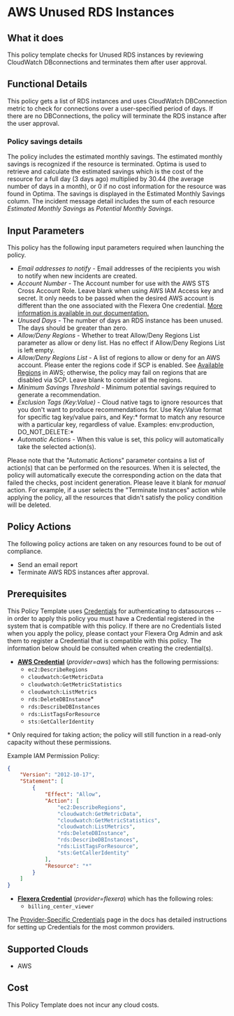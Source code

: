 # AWS Unused RDS Instances

## What it does

This policy template checks for Unused RDS instances by reviewing CloudWatch DBconnections and terminates them after user approval.

## Functional Details

This policy gets a list of RDS instances and uses CloudWatch DBConnection metric to check for connections over a user-specified period of days. If there are no DBConnections, the policy will terminate the RDS instance after the user approval.

### Policy savings details

The policy includes the estimated monthly savings. The estimated monthly savings is recognized if the resource is terminated. Optima is used to retrieve and calculate the estimated savings which is the cost of the resource for a full day (3 days ago) multiplied by 30.44 (the average number of days in a month), or 0 if no cost information for the resource was found in Optima. The savings is displayed in the Estimated Monthly Savings column. The incident message detail includes the sum of each resource *Estimated Monthly Savings* as *Potential Monthly Savings*.

## Input Parameters

This policy has the following input parameters required when launching the policy.

- *Email addresses to notify* - Email addresses of the recipients you wish to notify when new incidents are created.
- *Account Number* - The Account number for use with the AWS STS Cross Account Role. Leave blank when using AWS IAM Access key and secret. It only needs to be passed when the desired AWS account is different than the one associated with the Flexera One credential. [More information is available in our documentation.](https://docs.flexera.com/flexera/EN/Automation/ProviderCredentials.htm#automationadmin_1982464505_1123608)
- *Unused Days* - The number of days an RDS instance has been unused. The days should be greater than zero.
- *Allow/Deny Regions* - Whether to treat Allow/Deny Regions List parameter as allow or deny list. Has no effect if Allow/Deny Regions List is left empty.
- *Allow/Deny Regions List* - A list of regions to allow or deny for an AWS account. Please enter the regions code if SCP is enabled. See [Available Regions](https://docs.aws.amazon.com/AWSEC2/latest/UserGuide/using-regions-availability-zones.html#concepts-available-regions) in AWS; otherwise, the policy may fail on regions that are disabled via SCP. Leave blank to consider all the regions.
- *Minimum Savings Threshold* - Minimum potential savings required to generate a recommendation.
- *Exclusion Tags (Key:Value)* - Cloud native tags to ignore resources that you don't want to produce recommendations for. Use Key:Value format for specific tag key/value pairs, and Key:\* format to match any resource with a particular key, regardless of value. Examples: env:production, DO_NOT_DELETE:\*
- *Automatic Actions* - When this value is set, this policy will automatically take the selected action(s).

Please note that the "Automatic Actions" parameter contains a list of action(s) that can be performed on the resources. When it is selected, the policy will automatically execute the corresponding action on the data that failed the checks, post incident generation. Please leave it blank for *manual* action.
For example, if a user selects the "Terminate Instances" action while applying the policy, all the resources that didn't satisfy the policy condition will be deleted.

## Policy Actions

The following policy actions are taken on any resources found to be out of compliance.

- Send an email report
- Terminate AWS RDS instances after approval.

## Prerequisites

This Policy Template uses [Credentials](https://docs.flexera.com/flexera/EN/Automation/ManagingCredentialsExternal.htm) for authenticating to datasources -- in order to apply this policy you must have a Credential registered in the system that is compatible with this policy. If there are no Credentials listed when you apply the policy, please contact your Flexera Org Admin and ask them to register a Credential that is compatible with this policy. The information below should be consulted when creating the credential(s).

- [**AWS Credential**](https://docs.flexera.com/flexera/EN/Automation/ProviderCredentials.htm#automationadmin_1982464505_1121575) (*provider=aws*) which has the following permissions:
  - `ec2:DescribeRegions`
  - `cloudwatch:GetMetricData`
  - `cloudwatch:GetMetricStatistics`
  - `cloudwatch:ListMetrics`
  - `rds:DeleteDBInstance`*
  - `rds:DescribeDBInstances`
  - `rds:ListTagsForResource`
  - `sts:GetCallerIdentity`

\* Only required for taking action; the policy will still function in a read-only capacity without these permissions.

  Example IAM Permission Policy:

  ```json
  {
      "Version": "2012-10-17",
      "Statement": [
          {
              "Effect": "Allow",
              "Action": [
                  "ec2:DescribeRegions",
                  "cloudwatch:GetMetricData",
                  "cloudwatch:GetMetricStatistics",
                  "cloudwatch:ListMetrics",
                  "rds:DeleteDBInstance",
                  "rds:DescribeDBInstances",
                  "rds:ListTagsForResource",
                  "sts:GetCallerIdentity"
              ],
              "Resource": "*"
          }
      ]
  }
  ```

- [**Flexera Credential**](https://docs.flexera.com/flexera/EN/Automation/ProviderCredentials.htm) (*provider=flexera*) which has the following roles:
  - `billing_center_viewer`

The [Provider-Specific Credentials](https://docs.flexera.com/flexera/EN/Automation/ProviderCredentials.htm) page in the docs has detailed instructions for setting up Credentials for the most common providers.

## Supported Clouds

- AWS

## Cost

This Policy Template does not incur any cloud costs.
